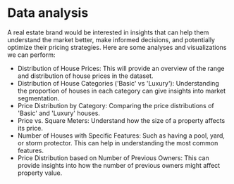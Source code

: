 # Data analysis
A real estate brand would be interested in insights that can help them understand the market better, make informed decisions, and potentially optimize their pricing strategies. Here are some analyses and visualizations we can perform:

- Distribution of House Prices: This will provide an overview of the range and distribution of house prices in the dataset.
- Distribution of House Categories ('Basic' vs 'Luxury'): Understanding the proportion of houses in each category can give insights into market segmentation.
- Price Distribution by Category: Comparing the price distributions of 'Basic' and 'Luxury' houses.
- Price vs. Square Meters: Understand how the size of a property affects its price.
- Number of Houses with Specific Features: Such as having a pool, yard, or storm protector. This can help in understanding the most common features.
- Price Distribution based on Number of Previous Owners: This can provide insights into how the number of previous owners might affect property value.
